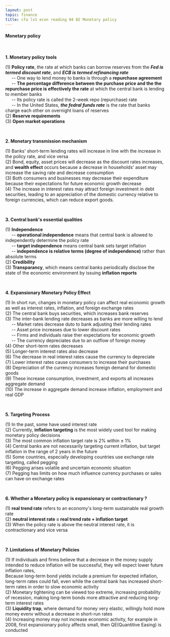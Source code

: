 ```yaml
---
layout: post
topic: finance
title: cfa lv1 econ reading 04 02 Monetary policy
---
```


<h4>Monetary policy</h4>
<br>

**1. Monetary policy tools**  

(1) **Policy rate**, the rate at which banks can borrow reserves from the ___Fed is termed discount rate___, and ___ECB is termed refinancing rate___  
  &nbsp;&nbsp;&nbsp;&nbsp; -- One way to lend money to banks is through a **repurchase agreement**  
  &nbsp;&nbsp;&nbsp;&nbsp; -- **The percentage difference between the purchase price and the the repurchase price is effectively the rate** at which the central bank is lending to member banks  
  &nbsp;&nbsp;&nbsp;&nbsp; -- Its policy rate is called  the 2-week repo (repurchase) rate  
  &nbsp;&nbsp;&nbsp;&nbsp; -- In the United States, ___the fedral funds rate___ is the rate that banks charge each other on overnight loans of reserves  
(2) **Reserve requirements**  
(3) **Open market operations**  

<br>

**2. Monetary transmission mechanism**  

(1) Banks' short-term lending rates will increase in line with the increase in the policy rate, and vice versa  
(2) Bond, equity, asset prices will decrease as the discount rates increases, and **wealth effect** occurs because a decrease in households' asset may increase the saving rate and decrease consumption  
(3) Both consumers and businesses may decrease their expenditure because their expectations for future economic growth decrease  
(4) The increase in interest rates may attract foreign investment in debt securities, leading to an appreciation of the domestic currency relative to foreign currencies, which can reduce export goods.  

<br>

**3. Central bank's essential qualities**  

(1) **Independence**  
&nbsp;&nbsp;&nbsp;&nbsp; -- **operational independence** means that central bank is allowed to independently determine the policy rate  
 &nbsp;&nbsp;&nbsp;&nbsp; -- **target independence** means central bank sets target inflation  
 &nbsp;&nbsp;&nbsp;&nbsp; -- **independence is relative terms (degree of independence)** rather than absolute terms  
(2) **Credibility**  
(3) **Transparancy**, which means central banks periodically disclose the state of the economic environment by issuing **inflation reports**  

<br>

**4. Expansionary Monetary Policy Effect**  

(1) In short run, changes in monetary policy can affect real economic growth as well as interest rates, inflation, and foreign exchange rates  
(2) The central bank buys securities, which increases bank reserves  
(3) The inter-bank lending rate decreases as banks are more willing to lend  
&nbsp;&nbsp;&nbsp;&nbsp; -- Market rates decrease duto to bank adjusting their lending rates  
&nbsp;&nbsp;&nbsp;&nbsp; -- Asset price increases due to lower discount rates  
&nbsp;&nbsp;&nbsp;&nbsp; -- Firms and individuals raise ther expectations for economic growth  
&nbsp;&nbsp;&nbsp;&nbsp; -- The currency depreciates due to an outflow of foreign money  
(4) Other short-term rates decreases  
(5) Longer-term interest rates also decrease  
(6) The decrease in real interest rates cause the currency to depreciate  
(7) Lower interest rates cause consumers to increase their purchases  
(8) Depreciation of the currency increases foreign demand for domestic goods  
(9) These increase consumption, investment, and exports all increases aggregate demand  
(10) The increase in aggregate demand increase inflation, employment and real GDP  

<br>

**5. Targeting Process**  

(1) In the past, some have used interest rate  
(2) Currently, **inflation targeting** is the most widely used tool for making monetary policy decisions  
(3) The most common inflation target rate is 2% within &plusmn; 1%  
(4) Central banks are not necessarily targeting current inflation, but target inflation in the range of 2 years in the future  
(5) Some countries, especially developing countries use exchange rate targeting, called pegging  
(6) Pegging arises volatile and uncertain economic situation  
(7) Pegging has limits on how much influence currency purchases or sales can have on exchange rates  

<br>

**6. Whether a Monetary policy is expansionary or contractionary ?**  

(1) **real trend rate** refers to an economy's long-term sustainable real growth rate  
(2) **neutral interest rate = real trend rate + inflation target**  
(3) When the policy rate is above the neutral interest rate, it is contractionary and vice versa  

<br>

**7. Limitations of Monetary Policies**  

(1) If individuals and firms believe that a decrease in the money supply intended to reduce inflation will be successful, they will expect lower future inflation rates,  
Because long-term bond yields include a premium for expected inflation, long-term rates could fall, even while the central bank has increased short-term rates in order to slow economic activity  
(2) Monetary tightening can be viewed too extreme, increasing probability of recession, making long-term bonds more attractive and reducing long-term interest rates  
(3) **Liquidity trap**, where demand for money very elastic, willingly hold more money evenv without a decrease in short-run rates  
(4) Increasing money may not increase economic activity, for example in 2008, first expansionary policy affects small, then QE(Quantitive Easing) is conducted
